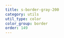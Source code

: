 ```yaml
---
title: s-border-gray-200
category: utils
util_type: color
color_group: border
order: 149
---
```

<div class="s-border-gray-200"></div>